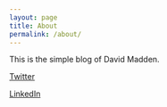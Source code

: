 ```yaml
---
layout: page
title: About
permalink: /about/
---
```


This is the simple blog of David Madden.

[Twitter](https://twitter.com/moose56)

[LinkedIn](https://www.linkedin.com/in/david-madden-37928971)
